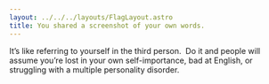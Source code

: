 ```yaml
---
layout: ../../../layouts/FlagLayout.astro
title: You shared a screenshot of your own words.
---
```


It’s like referring to yourself in the third person.  Do it and people will assume you’re lost in your own self-importance, bad at English, or struggling with a multiple personality disorder.
